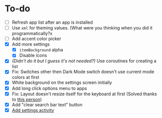 # To-do
- [ ] Refresh app list after an app is installed 
- [ ] Use `xml` for theming values. (What were you thinking when you did it programmatically?x
- [ ] Add accent color picker
- [x] Add more settings
  - [x] `itemBackground` alpha
  - [x] Disable icons
- [x] *(Didn't do it but I guess it's not needed?)* Use coroutines for creating a list
- [x] Fix: Switches other then Dark Mode switch doesn't use current mode colors at first
- [x] White background on the settings screen initially
- [x] Add long click options menu to apps
- [x] Fix: Layout doesn't resize itself for the keyboard at first (Solved thanks to [this person]( https://issuetracker.google.com/issues/192043120#comment100))
- [x] Add "clear search bar text" button
- [x] [Add settings activity](https://github.com/dybdeskarphet/launchimo/commit/10f125948e6f40b69ea72115d4ad9b173358e348)
